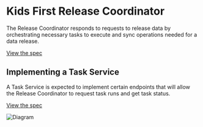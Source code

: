Kids First Release Coordinator
==============================

The Release Coordinator responds to requests to release data by orchestrating
necessary tasks to execute and sync operations needed for a data release.

[View the spec](http://petstore.swagger.io/?url=https://kids-first.github.io/kf-api-release-coordinator/coordinator.yaml)


Implementing a Task Service
---------------------------

A Task Service is expected to implement certain endpoints that will allow the
Release Coordinator to request task runs and get task status.

[View the spec](http://petstore.swagger.io/?url=https://kids-first.github.io/kf-api-release-coordinator/task.yaml)

![Diagram](https://kids-first.github.io/kf-api-release-coordinator/ReleaseCoordinatorFlow.png)
